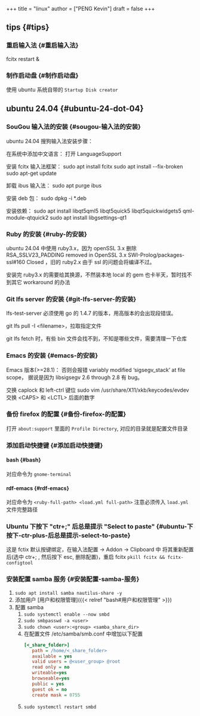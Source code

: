 +++
title = "linux"
author = ["PENG Kevin"]
draft = false
+++

## tips {#tips}


### 重启输入法 {#重启输入法}

fcitx restart &amp;


### 制作启动盘 {#制作启动盘}

使用 ubuntu 系统自带的 `Startup Disk creator`


## ubuntu 24.04 {#ubuntu-24-dot-04}


### SouGou 输入法的安装 {#sougou-输入法的安装}

ubuntu 24.04 搜狗输入法安装步骤：

在系统中添加中文语言：
打开 LanguageSupport

安装 fcitx 输入法框架：
sudo apt install fcitx
sudo apt install --fix-broken
sudo apt-get update

卸载 ibus 输入法：
sudo apt purge ibus

安装 deb 包：
sudo dpkg -i \*.deb

安装依赖：
sudo apt install libqt5qml5 libqt5quick5 libqt5quickwidgets5 qml-module-qtquick2
sudo apt install libgsettings-qt1


### Ruby 的安装 {#ruby-的安装}

ubuntu 24.04 中使用 ruby3.x，因为 openSSL 3.x 删除
RSA_SSLV23_PADDING removed in OpenSSL 3.x SWI-Prolog/packages-ssl#160
Closed ，旧的 ruby2.x 由于 ssl 的问题会将编译不过。

安装完 ruby3.x 的需要给其换源，不然装本地 local 的 gem 也卡半天，暂时找不到其它 workaround 的办法


### Git lfs server 的安装 {#git-lfs-server-的安装}

lfs-test-server 必须使用 go 的 1.4.7 的版本，用高版本的会出现段错误。

git lfs pull -I &lt;filename&gt;，拉取指定文件

git lfs fetch 时，有些 bin 文件会找不到，不知是哪些文件，需要清理一下仓库


### Emacs 的安装 {#emacs-的安装}

Emacs 版本(&gt;=28.1)：
否则会报错 variably modified ‘sigsegv_stack’ at file scope，
据说是因为 libsigsegv 2.6 through 2.8 有 bug。

交换 caplock 和 left-ctrl 键位
sudo vim /usr/share/X11/xkb/keycodes/evdev
交换 &lt;CAPS&gt; 和 &lt;LCTL&gt; 后面的数字


### 备份 firefox 的配置 {#备份-firefox-的配置}

打开 `about:support` 里面的 `Profile Directory`, 对应的目录就是配置文件目录


### 添加启动快捷键 {#添加启动快捷键}


#### bash {#bash}

对应命令为  `gnome-terminal`


#### rdf-emacs {#rdf-emacs}

对应命令为 `<ruby-full-path> <load.yml full-path>`
注意必须传入 `load.yml` 文件完整路径


### Ubuntu 下按下 "ctr+;" 后总是提示 "Select to paste" {#ubuntu-下按下-ctr-plus-后总是提示-select-to-paste}

这是 fctix 默认按键绑定，在输入法配置 -&gt; Addon -&gt; Clipboard 中
将其重新配置后(选中 ctr+; , 然后按下 esc, 删除配置)，重启 fcitx
`pkill fcitx && fcitx-configtool`


### 安装配置 samba 服务 {#安装配置-samba-服务}

1.  `sudo apt install samba nautilus-share -y`
2.  添加用户 [用户和权限管理]({{< relref "bash#用户和权限管理" >}})
3.  配置 samba
    1.  `sudo systemctl enable --now smbd`
    2.  `sudo smbpasswd -a <user>`
    3.  `sudo chown <user>:<group> <samba_share_dir>`
    4.  在配置文件 /etc/samba/smb.conf 中增加以下配置
        ```cfg
        [<_share_folder>]
           path = /home/<_share_folder>
           available = yes
           valid users = @<user_group> @root
           read only = no
           writeable=yes
           browseable=yes
           public = yes
           guest ok = no
           create mask = 0755
        ```
    5.  `sudo systemctl restart smbd`
